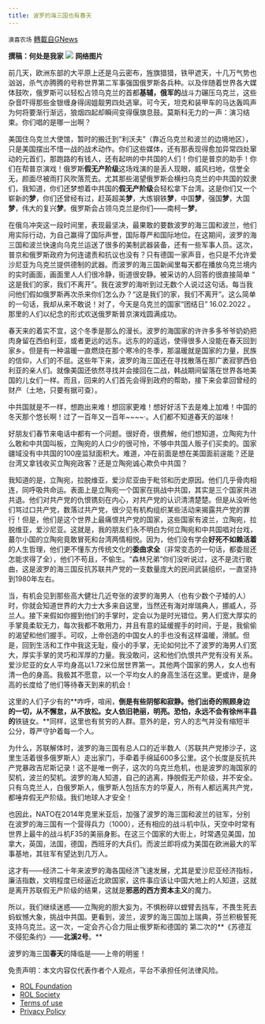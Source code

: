 ```yaml
---
title: 波罗的海三国也有春天
---
```

`澳喜农场` [轉載自GNews](https://gnews.org/zh-hans/2021565/)

**撰稿：何处是我家**
![](https://lh6.googleusercontent.com/E_kYAU8GMVYjEakLbC7UnHwvoesSjZUo2C9P6Knnvd1QTosB3xw8jexCG2fyWxhJi_TWlHFeAHhh09M6DiBbWCUu8cpKB0GyQbuubqBurarmYW45WjqM9grY17AgrpduuYCDpdWu)
**网络图片**

前几天，欧洲东部的大平原上还是乌云密布，旌旗猎猎，铁甲遮天，十几万气势也汹汹，杀气亦腾腾的号称世界第二军事强国俄罗斯各兵种。以及伴随着世界各大媒体鼓吹，俄罗斯可以轻松占领乌克兰的首都**基辅，俄军的**战斗力碾压乌克兰，这些杂音吓得那些金银缠身得阔姐靓男四处逃窜。可今天，坦克和装甲车的马达轰鸣声为何将要渐行渐远，狼烟四起却瞬间变得偃旗息鼓。莫斯科无力的一声：演习结束。你们唱的是哪一出啊？

美国住乌克兰大使馆，暂时的搬迁到“利沃夫”（靠近乌克兰和波兰的边境地区），只是美国摆出不惜一战的战术动作。你们这些媒体，还有那表现得愈加异常四处窜动的元首们，那跑路的有钱人，还有起哄的中共国的人们！你们是普京的助手！你们在帮普京演戏！俄罗斯**假无产阶级**这场戏演的是丢人现眼，威风扫地，信誉全无，颜面尽被雨打风吹落荒去。尤其那些渴望俄罗斯会横扫乌克兰的中共国的奴隶们，我知道，你们还梦想着中共国的**假无产阶级**会轻松拿下台湾。这是你们又一个崭新的**梦**，你们还曾经有过，赶英超美**梦**，大炼钢铁**梦**，中国**梦**，强国**梦**，大国**梦**，伟大的复兴**梦**。俄罗斯会占领乌克兰是你们——南柯一**梦**。

在俄乌冲突这一段时间里，表现最坚决，最果敢的要数波罗的海三国和波兰，他们用实际行动，为自己赢得了国际声誉，国际尊严和国际地位。在这期间，波罗的海三国和波兰快速向乌克兰运送了很多的美制武器装备，还有一些军事人员。这次，普京和俄罗斯政府为何连谴责和抗议也没有？只有德国一家声音，也只是不允许爱沙尼亚为乌克兰提供德制的武器。而波罗的海三国新闻里每天都在播放乌克兰境内的实时画面，画面里人人们很冷静，街道很安静。被采访的人回答的很直接简单 “ 这是我们的家，我们不离开”。我在波罗的海听到过无数个人说过这句话。每当我问他们假如俄罗斯再次杀来你们怎么办？“这是我们的家，我们不离开”。这么简单的一句话，我却从来不敢说！对了，今天是乌克兰的国家“团结日” 16.02.2022 。那里的人们以纪念的形式欢送俄罗斯普京演戏圆满成功。

春天来的着实不宜，这个冬季是那么的漫长。波罗的海国家的许许多多爷爷奶奶把肉身留在西伯利亚，或者更远的远东。远东的的遥远，使得很多人没能在春天回到家乡。但是有一种温暖一直燃烧在那个寒冷的冬季，那温暖就是国家的力量，民族的信仰，人们的不屈。这些年下来，波罗的海三国还在寻找散落在那广袤寂寥西伯利亚的亲人们。就像美国还依然寻找并会接回在二战，韩战期间留落在世界各地美国的儿女们一样。而且，回来的人们首先会得到政府的帮助，接下来会拿回曾经的财产（土地，只要有据可查）。

中共国就是不一样，想跑出来难！想回家更难！想好好活下去是难上加难！中国的冬天那个悠长啊！过了一百年又一百年~~~~·。人们都不知道春天的滋味！

好朋友们春节来电话中都有一个问题。很好奇，很费解，他们想知道，立陶宛为什么敢和中共国叫板，立陶宛的人口少的很可怜，不够中共国人贩子们买卖的。国家疆域没有中共国的100座监狱面积大。难道，冲在前面是想在美国面前逞能？还是台湾又拿钱收买立陶宛政客？还是立陶宛诚心欺负中共国？

我知道的是，立陶宛，拉脱维亚，爱沙尼亚由于毗邻和历史原因。他们几乎骨肉相连，同呼吸共命运。表面上是立陶宛一个国家在挑战中共国，其实是三个国家共进共退。他们对共产党的仇恨镌刻在内心，对共产党的认识清清楚楚。但是从没听他们骂过口共产党，数落过共产党，很少见有机构组织某些活动来揭露共产党的罪行！但是，他们是这个世界上最痛恨共产党的国家，这些国家有波兰，立陶宛，拉脱维亚，爱沙尼亚。这就是，我的朋友们永不明白为何立陶宛和中共国唱对台戏，蕞尔小国的立陶宛竟敢冒死和台湾两情相悦。因为，他们没有学会**好死不如赖活着**的人生哲理，他们更不懂东方传统文化的**委曲求全**（非常变态的一句话，都委屈还怎能求得了全），他们不苟且，不偷生。“森林兄弟”你们没听说过，这不是流行歌曲，这是波罗的海三国反抗苏联共产党的一支数量庞大的民间武装组织，一直坚持到1980年左右。

当，有机会见到那些高大健壮几近夸张的波罗的海男人（也有少数个子矮的人）时，你就会知道世界的大力士大多来自这里，当然还有海对岸瑞典人，挪威人，芬兰人。接下来假如你握到他们的手掌时，定会以为是时光错位。男人们宽大厚实的手掌竟柔软无力，每次我都不敢用力，并且有意的延缓握手的时间，于是，我偷偷的渴望和他们握手。可叹，上帝创造的中国女人的手也没有这样温暖，滑腻。但是，回到生活和工作中我这无耻，瘦小的手掌，无论如何比不了波罗的海男人们宽大，厚实手掌的灵巧和浑厚的力量。我没敢问，这和他们仇恨共产党有没有关系。爱沙尼亚的女人平均身高以1.72米位居世界第一。其他两个国家的男人，女人也有清一色的身高。我极其不愿意，以一个平均女人的身高生活在这里。更或许，是身高的长度给了他们等待春天到来的机会！

这里的人们子少有的**咋呼，喧闹，**倒是有些阴郁和寂静。他们出奇的照顾身边的一切，从不懈怠，从不放松。女人依旧艳丽，明亮。恐怕，永远不会有徐州丰县的**铁链女。**同样，这里也有贫穷的人群。意外的是，穷人的志气并没有缩短半公分，尊严守护着每一个人。

为什么，苏联解体时，波罗的海三国有总人口的近半数人（苏联共产党掺沙子，这里生活着很多俄罗斯人）走出家门，手牵着手绵延600多公里。这个长度是反抗共产党暴政吉尼斯记录！这不是唯一例子，这次的乌克兰危机，也是波罗的海国家的契机，波兰的契机。波罗的海人知道，自己的逃离，挣脱假无产阶级，并不安全。只有乌克兰人，白俄罗斯人，俄罗斯人包括东方的华夏人，所有人都远离共产党，都唾弃假无产阶级。我们地球人才安全！

也因此，NATO在2014年克里米亚后，加强了波罗的海三国和波兰的驻军，分别在波罗的海三国有一个营得兵力（1000），还有相应的战斗机中队，天空中时常有世界上最牛的战斗机F35的美丽身影。在这三个国家的大街上，时常遇见美国，加拿大，英国，法国，德国，西班牙的大兵们。而波兰即将成为美国在欧洲最大的军事基地，其驻军有望达到几万人。

这才有——经济二十年来波罗的海各国经济飞速发展，尤其是爱沙尼亚经济指标，廉洁指数，文明程度已经逼近北欧国家，这件事应该让中国大地上的人知道，这就是离开苏联假无产阶级的结果，这就是**邪恶的西方资本主义**的魔力。

所以，我们继续迷惑——立陶宛的胆大妄为，不惧粉碎以螳臂去挡车，不畏生死去蚂蚁憾大象，挑战中共国。更看到，波兰，波罗的海三国加上瑞典，芬兰积极誓死支持乌克兰。这一次，一定会齐心合力阻止俄罗斯和德国的 第二次的**《苏德互不侵犯条约》——**北溪2号**。**

波罗的海三国**春天**的降临是——上帝的明鉴！

 

免责声明：本文内容仅代表作者个人观点，平台不承担任何法律风险。

- [ROL Foundation](https://rolfoundation.org/)
- [ROL Society](https://rolsociety.org/)
- [Terms of use](https://gnews.org/terms-of-use-3/)
- [Privacy Policy](https://gnews.org/privacy-policy/)
